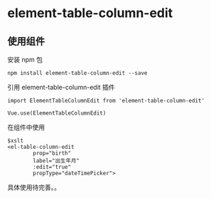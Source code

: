 # element-table-column-edit

## 使用组件
安装 npm 包
```$xslt
npm install element-table-column-edit --save
```
引用 element-table-column-edit 插件
```$xslt
import ElementTableColumnEdit from 'element-table-column-edit'

Vue.use(ElementTableColumnEdit)
```
在组件中使用

```
$xslt 
<el-table-column-edit 
        prop="birth" 
        label="出生年月" 
        :edit="true" 
        propType="dateTimePicker">
```
具体使用待完善。。
